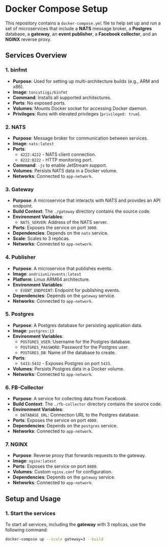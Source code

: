 # Docker Compose Setup

This repository contains a `docker-compose.yml` file to help set up and run a set of microservices that include a **NATS** message broker, a **Postgres** database, a **gateway**, an **event publisher**, a **Facebook collector**, and an **NGINX** reverse proxy.

## Services Overview

### 1. **binfmt**
- **Purpose**: Used for setting up multi-architecture builds (e.g., ARM and x86).
- **Image**: `tonistiigi/binfmt`
- **Command**: Installs all supported architectures.
- **Ports**: No exposed ports.
- **Volumes**: Mounts Docker socket for accessing Docker daemon.
- **Privileges**: Runs with elevated privileges (`privileged: true`).

### 2. **NATS**
- **Purpose**: Message broker for communication between services.
- **Image**: `nats:latest`
- **Ports**: 
  - `4222:4222` - NATS client connection.
  - `8222:8222` - HTTP monitoring port.
- **Command**: `-js` to enable JetStream support.
- **Volumes**: Persists NATS data in a Docker volume.
- **Networks**: Connected to `app-network`.

### 3. **Gateway**
- **Purpose**: A microservice that interacts with NATS and provides an API endpoint.
- **Build Context**: The `./gateway` directory contains the source code.
- **Environment Variables**: 
  - `NATS_SERVER`: Address of the NATS server.
- **Ports**: Exposes the service on port `3000`.
- **Dependencies**: Depends on the `nats` service.
- **Scale**: Scales to 3 replicas.
- **Networks**: Connected to `app-network`.

### 4. **Publisher**
- **Purpose**: A microservice that publishes events.
- **Image**: `andriiuni/events:latest`
- **Platform**: Linux ARM64 architecture.
- **Environment Variables**: 
  - `EVENT_ENDPOINT`: Endpoint for publishing events.
- **Dependencies**: Depends on the `gateway` service.
- **Networks**: Connected to `app-network`.

### 5. **Postgres**
- **Purpose**: A Postgres database for persisting application data.
- **Image**: `postgres:13`
- **Environment Variables**: 
  - `POSTGRES_USER`: Username for the Postgres database.
  - `POSTGRES_PASSWORD`: Password for the Postgres user.
  - `POSTGRES_DB`: Name of the database to create.
- **Ports**: 
  - `5433:5432` - Exposes Postgres on port `5433`.
- **Volumes**: Persists Postgres data in a Docker volume.
- **Networks**: Connected to `app-network`.

### 6. **FB-Collector**
- **Purpose**: A service for collecting data from Facebook.
- **Build Context**: The `./fb-collector` directory contains the source code.
- **Environment Variables**: 
  - `DATABASE_URL`: Connection URL to the Postgres database.
- **Ports**: Exposes the service on port `4000`.
- **Dependencies**: Depends on the `postgres` service.
- **Networks**: Connected to `app-network`.

### 7. **NGINX**
- **Purpose**: Reverse proxy that forwards requests to the gateway.
- **Image**: `nginx:latest`
- **Ports**: Exposes the service on port `8080`.
- **Volumes**: Custom `nginx.conf` for configuration.
- **Dependencies**: Depends on the `gateway` service.
- **Networks**: Connected to `app-network`.

## Setup and Usage

### 1. **Start the services**

To start all services, including the **gateway** with 3 replicas, use the following command:

```bash
docker-compose up --scale gateway=3 --build

